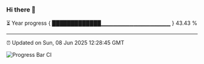 ### Hi there 👋

⏳ Year progress { █████████████▁▁▁▁▁▁▁▁▁▁▁▁▁▁▁▁▁ } 43.43 %

---

⏰ Updated on Sun, 08 Jun 2025 12:28:45 GMT

![Progress Bar CI](https://github.com/liununu/liununu/workflows/Progress%20Bar%20CI/badge.svg)
